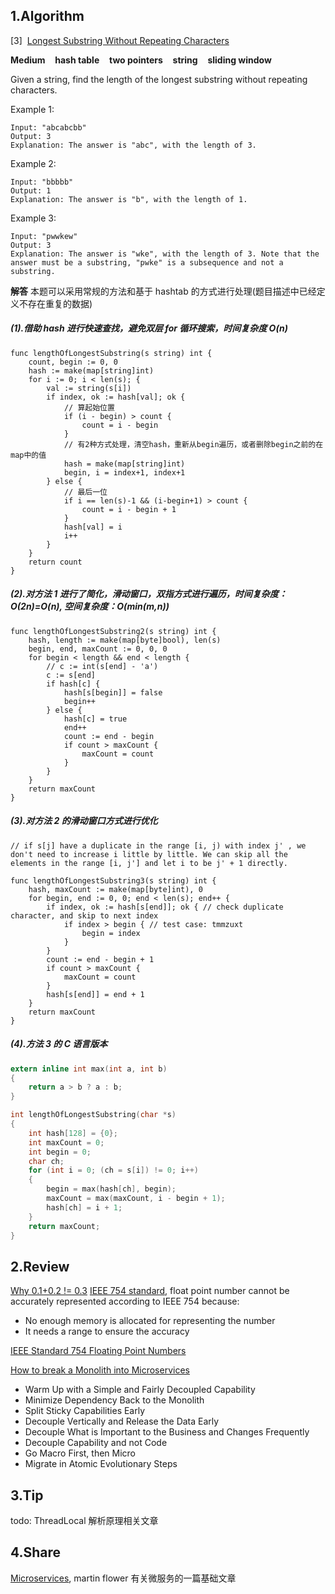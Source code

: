 ## 1.Algorithm

[3]&nbsp;&nbsp;[Longest Substring Without Repeating Characters](https://leetcode.com/problems/longest-substring-without-repeating-characters/)

**Medium** &nbsp;&nbsp; **hash table** &nbsp;&nbsp; **two pointers** &nbsp;&nbsp; **string** &nbsp;&nbsp; **sliding window**

Given a string, find the length of the longest substring without repeating characters.

Example 1:

```
Input: "abcabcbb"
Output: 3
Explanation: The answer is "abc", with the length of 3.
```

Example 2:

```
Input: "bbbbb"
Output: 1
Explanation: The answer is "b", with the length of 1.
```

Example 3:

```
Input: "pwwkew"
Output: 3
Explanation: The answer is "wke", with the length of 3. Note that the answer must be a substring, "pwke" is a subsequence and not a substring.
```

**解答**
本题可以采用常规的方法和基于 hashtab 的方式进行处理(题目描述中已经定义不存在重复的数据)

##### (1).借助 hash 进行快速查找，避免双层 for 循环搜索，时间复杂度 O(n)

```golang
func lengthOfLongestSubstring(s string) int {
	count, begin := 0, 0
	hash := make(map[string]int)
	for i := 0; i < len(s); {
		val := string(s[i])
		if index, ok := hash[val]; ok {
			// 算起始位置
			if (i - begin) > count {
				count = i - begin
			}
			// 有2种方式处理，清空hash，重新从begin遍历，或者删除begin之前的在map中的值
			hash = make(map[string]int)
			begin, i = index+1, index+1
		} else {
			// 最后一位
			if i == len(s)-1 && (i-begin+1) > count {
				count = i - begin + 1
			}
			hash[val] = i
			i++
		}
	}
	return count
}

```

##### (2).对方法 1 进行了简化，滑动窗口，双指方式进行遍历，时间复杂度：O(2n)=O(n), 空间复杂度：O(min(m,n))

```golang
func lengthOfLongestSubstring2(s string) int {
	hash, length := make(map[byte]bool), len(s)
	begin, end, maxCount := 0, 0, 0
	for begin < length && end < length {
		// c := int(s[end] - 'a')
		c := s[end]
		if hash[c] {
			hash[s[begin]] = false
			begin++
		} else {
			hash[c] = true
			end++
			count := end - begin
			if count > maxCount {
				maxCount = count
			}
		}
	}
	return maxCount
}

```

##### (3).对方法 2 的滑动窗口方式进行优化

```golang
// if s[j] have a duplicate in the range [i, j) with index j' , we don't need to increase i little by little. We can skip all the elements in the range [i, j'] and let i to be j' + 1 directly.

func lengthOfLongestSubstring3(s string) int {
	hash, maxCount := make(map[byte]int), 0
	for begin, end := 0, 0; end < len(s); end++ {
		if index, ok := hash[s[end]]; ok { // check duplicate character, and skip to next index
			if index > begin { // test case: tmmzuxt
				begin = index
			}
		}
		count := end - begin + 1
		if count > maxCount {
			maxCount = count
		}
		hash[s[end]] = end + 1
	}
	return maxCount
}
```

##### (4).方法 3 的 C 语言版本

```c
extern inline int max(int a, int b)
{
	return a > b ? a : b;
}

int lengthOfLongestSubstring(char *s)
{
	int hash[128] = {0};
	int maxCount = 0;
	int begin = 0;
	char ch;
	for (int i = 0; (ch = s[i]) != 0; i++)
	{
		begin = max(hash[ch], begin);
		maxCount = max(maxCount, i - begin + 1);
		hash[ch] = i + 1;
	}
	return maxCount;
}
```

## 2.Review

[Why 0.1+0.2 != 0.3](https://www.pixelstech.net/article/1416396743-Why-0-1%2B0-2-%21%3D-0-3)
[IEEE 754 standard](http://steve.hollasch.net/cgindex/coding/ieeefloat.html), float point number cannot be accurately represented according to IEEE 754 because:

- No enough memory is allocated for representing the number
- It needs a range to ensure the accuracy

[IEEE Standard 754 Floating Point Numbers](http://steve.hollasch.net/cgindex/coding/ieeefloat.html)

[How to break a Monolith into Microservices](https://martinfowler.com/articles/break-monolith-into-microservices.html)

- Warm Up with a Simple and Fairly Decoupled Capability
- Minimize Dependency Back to the Monolith
- Split Sticky Capabilities Early
- Decouple Vertically and Release the Data Early
- Decouple What is Important to the Business and Changes Frequently
- Decouple Capability and not Code
- Go Macro First, then Micro
- Migrate in Atomic Evolutionary Steps

## 3.Tip

todo: ThreadLocal 解析原理相关文章

## 4.Share

[Microservices](https://martinfowler.com/articles/microservices.html), martin flower 有关微服务的一篇基础文章
